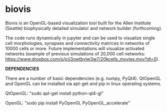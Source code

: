 # biovis
Biovis is an OpenGL-based visualization tool built for the Allen Institute (Seattle) biophysically detailed simulator and network builder (forthcoming).

The code runs dynamically in jupyter and can be used to visualize single cell morphologies, synapses and connectivity matrices in networks of 10000 cells or more. Future implementations will visualize activated networks (example of previous simulations of 20,000 cell networks: https://www.dropbox.com/s/jcjj3owtbylw3w7/20kcells_movies.mov?dl=0).

**DEPENDENCIES**

There are a number of basic dependencies (e.g. numpy, PyQt4).  QtOpenGL and OpenGL can be installed via apt-get and pip in linux operating systems.

QtOpenGL: "sudo apt-get install python-qt4-gl"

OpenGL: "sudo pip install PyOpenGL PyOpenGL_accelerate"
